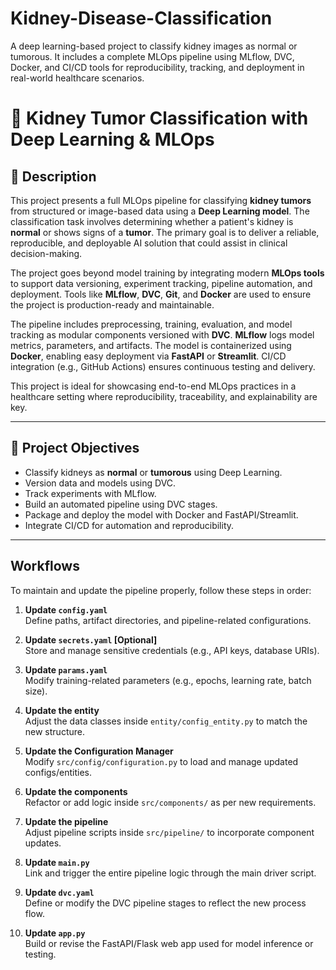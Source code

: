# Kidney-Disease-Classification
A deep learning-based project to classify kidney images as normal or tumorous. It includes a complete MLOps pipeline using MLflow, DVC, Docker, and CI/CD tools for reproducibility, tracking, and deployment in real-world healthcare scenarios.



# 🧠 Kidney Tumor Classification with Deep Learning & MLOps

## 📝 Description

This project presents a full MLOps pipeline for classifying **kidney tumors** from structured or image-based data using a **Deep Learning model**. The classification task involves determining whether a patient's kidney is **normal** or shows signs of a **tumor**. The primary goal is to deliver a reliable, reproducible, and deployable AI solution that could assist in clinical decision-making.

The project goes beyond model training by integrating modern **MLOps tools** to support data versioning, experiment tracking, pipeline automation, and deployment. Tools like **MLflow**, **DVC**, **Git**, and **Docker** are used to ensure the project is production-ready and maintainable.

The pipeline includes preprocessing, training, evaluation, and model tracking as modular components versioned with **DVC**. **MLflow** logs model metrics, parameters, and artifacts. The model is containerized using **Docker**, enabling easy deployment via **FastAPI** or **Streamlit**. CI/CD integration (e.g., GitHub Actions) ensures continuous testing and delivery.

This project is ideal for showcasing end-to-end MLOps practices in a healthcare setting where reproducibility, traceability, and explainability are key.

---

## 📌 Project Objectives

- Classify kidneys as **normal** or **tumorous** using Deep Learning.
- Version data and models using DVC.
- Track experiments with MLflow.
- Build an automated pipeline using DVC stages.
- Package and deploy the model with Docker and FastAPI/Streamlit.
- Integrate CI/CD for automation and reproducibility.

---




## Workflows

To maintain and update the pipeline properly, follow these steps in order:

1. **Update `config.yaml`**  
   Define paths, artifact directories, and pipeline-related configurations.

2. **Update `secrets.yaml` [Optional]**  
   Store and manage sensitive credentials (e.g., API keys, database URIs).

3. **Update `params.yaml`**  
   Modify training-related parameters (e.g., epochs, learning rate, batch size).

4. **Update the entity**  
   Adjust the data classes inside `entity/config_entity.py` to match the new structure.

5. **Update the Configuration Manager**  
   Modify `src/config/configuration.py` to load and manage updated configs/entities.

6. **Update the components**  
   Refactor or add logic inside `src/components/` as per new requirements.

7. **Update the pipeline**  
   Adjust pipeline scripts inside `src/pipeline/` to incorporate component updates.

8. **Update `main.py`**  
   Link and trigger the entire pipeline logic through the main driver script.

9. **Update `dvc.yaml`**  
   Define or modify the DVC pipeline stages to reflect the new process flow.

10. **Update `app.py`**  
   Build or revise the FastAPI/Flask web app used for model inference or testing.

